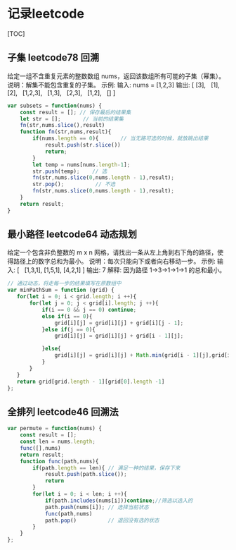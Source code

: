 # 记录leetcode

[TOC]

## 子集 leetcode78  回溯

给定一组不含重复元素的整数数组 nums，返回该数组所有可能的子集（幂集）。
说明：解集不能包含重复的子集。
示例:
输入: nums = [1,2,3]
输出:
[
  [3],
  [1],
  [2],
  [1,2,3],
  [1,3],
  [2,3],
  [1,2],
  []
]
```javascript
var subsets = function(nums) {
    const result = []; // 保存最后的结果集
    let str = [];       // 当前的结果集
    fn(str,nums.slice(),result)
    function fn(str,nums,result){ 
        if(nums.length == 0){       // 当无路可选的时候，就放跳出结果
            result.push(str.slice())
            return;
        }
        let temp = nums[nums.length-1]; 
        str.push(temp);    // 选
        fn(str,nums.slice(0,nums.length - 1),result);
        str.pop();          // 不选
        fn(str,nums.slice(0,nums.length - 1),result);
    }
    return result;
}

```

## 最小路径 leetcode64 动态规划

给定一个包含非负整数的 m x n 网格，请找出一条从左上角到右下角的路径，使得路径上的数字总和为最小。
说明：每次只能向下或者向右移动一步。
示例:
输入:
[
  [1,3,1],
  [1,5,1],
  [4,2,1]
]
输出: 7
解释: 因为路径 1→3→1→1→1 的总和最小。

```javascript
// 通过动态，将走每一步的结果填写在原数组中
var minPathSum = function (grid) {
   for(let i = 0; i < grid.length; i ++){
       for(let j = 0; j < grid[i].length; j ++){
           if(i == 0 && j == 0) continue;
           else if(i == 0){
               grid[i][j] = grid[i][j] + grid[i][j - 1];
           }else if(j == 0){
               grid[i][j] = grid[i][j] + grid[i - 1][j];

           }else{
               grid[i][j] = grid[i][j] + Math.min(grid[i - 1][j],grid[i][j -1]);
           }
       }
   }
   return grid[grid.length - 1][grid[0].length -1]
};

```

## 全排列 leetcode46 回溯法

```javascript
var permute = function(nums) {
    const result = [];
    const len = nums.length;
    func([],nums)
    return result;
    function func(path,nums){
        if(path.length == len){ // 满足一种的结果，保存下来
            result.push(path.slice());
            return
        }
        for(let i = 0; i < len; i ++){
            if(path.includes(nums[i]))continue;//筛选以选入的
            path.push(nums[i]); // 选择当前状态
            func(path,nums)
            path.pop()          // 退回没有选的状态
        }
    }
};
```
